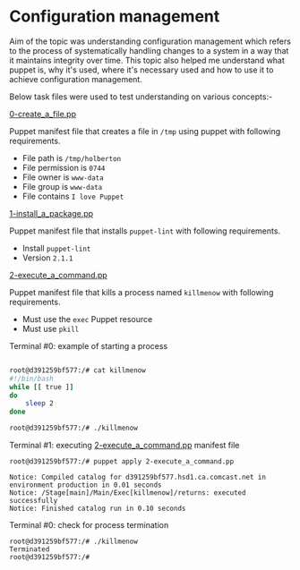 # Configuration management

Aim of the topic was understanding configuration management which refers to the process of systematically handling changes to a system in a way that it maintains integrity over time. This topic also helped me understand what puppet is, why it's used, where it's necessary used and how to use it to achieve configuration management.

Below task files were used to test understanding on various concepts:-

[0-create_a_file.pp](./0-create_a_file.pp)

Puppet manifest file that creates a file in `/tmp` using puppet with following requirements.

* File path is `/tmp/holberton`
* File permission is `0744`
* File owner is `www-data`
* File group is `www-data`
* File contains `I love Puppet`


[1-install_a_package.pp](./1-install_a_package.pp)

Puppet manifest file that installs `puppet-lint` with following requirements.

* Install `puppet-lint`
* Version `2.1.1`

[2-execute_a_command.pp](./2-execute_a_command.pp)

Puppet manifest file that kills a process named `killmenow` with following requirements.

* Must use the `exec` Puppet resource
* Must use `pkill`

Terminal #0: example of starting a process

```.sh

root@d391259bf577:/# cat killmenow
#!/bin/bash
while [[ true ]]
do
    sleep 2
done

root@d391259bf577:/# ./killmenow

```

Terminal #1: executing [2-execute_a_command.pp](./2-execute_a_command.pp) manifest file

```
root@d391259bf577:/# puppet apply 2-execute_a_command.pp

Notice: Compiled catalog for d391259bf577.hsd1.ca.comcast.net in environment production in 0.01 seconds
Notice: /Stage[main]/Main/Exec[killmenow]/returns: executed successfully
Notice: Finished catalog run in 0.10 seconds

```

Terminal #0: check for process termination

```
root@d391259bf577:/# ./killmenow
Terminated
root@d391259bf577:/#

```
